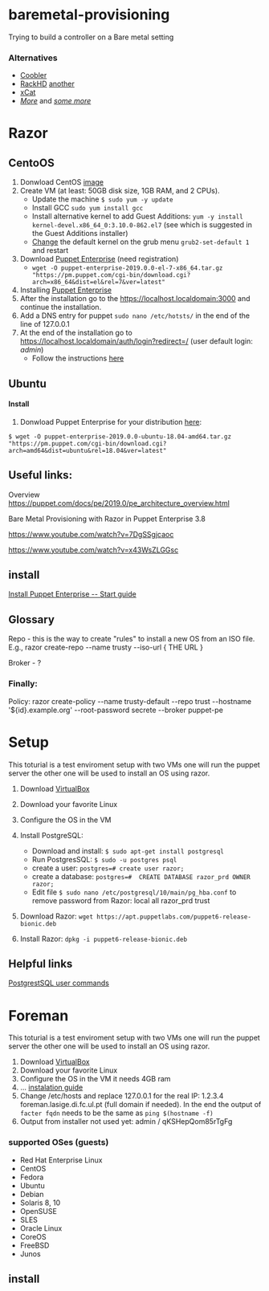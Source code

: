 # baremetal-provisioning
Trying to build a controller on a Bare metal setting

### Alternatives
* [Coobler](http://cobbler.github.io/manuals/quickstart/)
* [RackHD](https://github.com/rackhd/rackhd) [another](https://rackhd.readthedocs.io/en/latest/rackhd_overview.html)
* [xCat](http://xcat.org/)
* [*More*](https://devops.com/flap-part-1-server-provisioning/) and [*some more*](https://www.cyberciti.biz/tips/server-provisioning-software.html)


# Razor

## CentoOS
1. Donwload CentOS [image](http://isoredirect.centos.org/centos/7/isos/x86_64/CentOS-7-x86_64-DVD-1804.iso) 
2. Create VM (at least: 50GB disk size, 1GB RAM, and 2 CPUs).
	* Update the machine ```$ sudo yum -y update```
	* Install GCC ```sudo yum install gcc```
	* Install alternative kernel to add Guest Additions: ```yum -y install kernel-devel.x86_64_0:3.10.0-862.el7``` (see which is suggested in the Guest Additions installer)
	* [Change](https://www.thegeekdiary.com/centos-rhel-7-change-default-kernel-boot-with-old-kernel/) the default kernel on the grub menu ```grub2-set-default 1``` and restart
3. Download [Puppet Enterprise](https://puppet.com/download-puppet-enterprise/thank-you) (need registration)
	* ```wget -O puppet-enterprise-2019.0.0-el-7-x86_64.tar.gz "https://pm.puppet.com/cgi-bin/download.cgi?arch=x86_64&dist=el&rel=7&ver=latest"```
4. Installing [Puppet Enterprise](https://puppet.com/docs/pe/2019.0/install_pe_getting_started.html#install-puppet-enterprise-quick-start-guide)
5. After the installation go to the https://localhost.localdomain:3000 and continue the installation.
6. Add a DNS entry for puppet ```sudo nano /etc/hotsts/``` in the end of the line of 127.0.0.1
7. At the end of the installation go to https://localhost.localdomain/auth/login?redirect=/ (user default login: *admin*)
	* Follow the instructions [here](https://puppet.com/docs/pe/2019.0/install_nix_agents_getting_started_guide.html#install-nix-agents-quick-start-guide)


## Ubuntu
#### Install
1. Donwload Puppet Enterprise for your distribution [here](https://puppet.com/download-puppet-enterprise):

```$ wget -O puppet-enterprise-2019.0.0-ubuntu-18.04-amd64.tar.gz "https://pm.puppet.com/cgi-bin/download.cgi?arch=amd64&dist=ubuntu&rel=18.04&ver=latest"```


## Useful links:
Overview 
https://puppet.com/docs/pe/2019.0/pe_architecture_overview.html

Bare Metal Provisioning with Razor in Puppet Enterprise 3.8

https://www.youtube.com/watch?v=7DgSSgjcaoc

https://www.youtube.com/watch?v=x43WsZLGGsc

## install 
[Install Puppet Enterprise -- Start guide](https://puppet.com/docs/pe/2019.0/install_pe_getting_started.html#install-puppet-enterprise-quick-start-guide)


## Glossary
Repo - this is the way to create "rules" to install a new OS from an ISO file.
E.g., 
razor create-repo --name trusty --iso-url { THE URL } 

Broker - ? 

### Finally: 
Policy: 
razor create-policy --name trusty-default --repo trust --hostname '${id}.example.org' --root-password secrete --broker puppet-pe 


# Setup
This toturial is a test enviroment setup with two VMs one will run the puppet server the other one will be used to install an OS using razor. 

1. Download [VirtualBox](https://www.virtualbox.org/wiki/Linux_Downloads)

2. Download your favorite Linux 

3. Configure the OS in the VM

4. Install PostgreSQL:
	* Download and install: ```$ sudo apt-get install postgresql```
	* Run PostgresSQL: ```$ sudo -u postgres psql```
	* create a user: ```postgres=# create user razor;```
	* create a database: ```postgres=#  CREATE DATABASE razor_prd OWNER razor;```
	* Edit file ```$ sudo nano /etc/postgresql/10/main/pg_hba.conf``` to remove password from Razor: local all razor_prd trust 

5.  Download Razor: ```wget https://apt.puppetlabs.com/puppet6-release-bionic.deb```
6.  Install Razor: ```dpkg -i puppet6-release-bionic.deb```



## Helpful links
[PostgrestSQL user commands](https://www.digitalocean.com/community/tutorials/how-to-use-roles-and-manage-grant-permissions-in-postgresql-on-a-vps--2)

# Foreman

This toturial is a test enviroment setup with two VMs one will run the puppet server the other one will be used to install an OS using razor. 

1. Download [VirtualBox](https://www.virtualbox.org/wiki/Linux_Downloads)
2. Download your favorite Linux 
3. Configure the OS in the VM it needs 4GB ram
4. ... [instalation guide](https://www.theforeman.org/introduction.html)
5. Change /etc/hosts and replace 127.0.0.1 for the real IP: 1.2.3.4 foreman.lasige.di.fc.ul.pt (full domain if needed). 
In the end the output of ```facter fqdn``` needs to be the same as ```ping $(hostname -f)```
6. Output from installer not used yet: admin / qKSHepQom85rTgFg 


### supported OSes (guests)
* Red Hat Enterprise Linux 
* CentOS
* Fedora
* Ubuntu
* Debian
* Solaris 8, 10
* OpenSUSE  
* SLES 
* Oracle Linux
* CoreOS
* FreeBSD
* Junos

## install 


